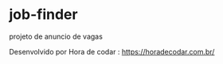 # job-finder
projeto de anuncio de vagas

Desenvolvido por Hora de codar : https://horadecodar.com.br/
